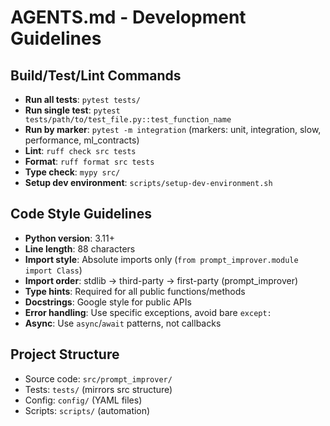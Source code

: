 # AGENTS.md - Development Guidelines

## Build/Test/Lint Commands
- **Run all tests**: `pytest tests/`
- **Run single test**: `pytest tests/path/to/test_file.py::test_function_name`
- **Run by marker**: `pytest -m integration` (markers: unit, integration, slow, performance, ml_contracts)
- **Lint**: `ruff check src tests`
- **Format**: `ruff format src tests`
- **Type check**: `mypy src/`
- **Setup dev environment**: `scripts/setup-dev-environment.sh`

## Code Style Guidelines
- **Python version**: 3.11+
- **Line length**: 88 characters
- **Import style**: Absolute imports only (`from prompt_improver.module import Class`)
- **Import order**: stdlib → third-party → first-party (prompt_improver)
- **Type hints**: Required for all public functions/methods
- **Docstrings**: Google style for public APIs
- **Error handling**: Use specific exceptions, avoid bare `except:`
- **Async**: Use `async`/`await` patterns, not callbacks

## Project Structure
- Source code: `src/prompt_improver/`
- Tests: `tests/` (mirrors src structure)
- Config: `config/` (YAML files)
- Scripts: `scripts/` (automation)
